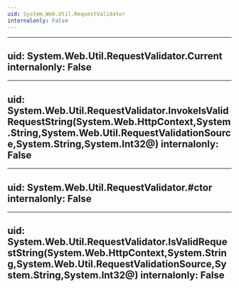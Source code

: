 ```yaml
---
uid: System.Web.Util.RequestValidator
internalonly: False
---
```


---
uid: System.Web.Util.RequestValidator.Current
internalonly: False
---

---
uid: System.Web.Util.RequestValidator.InvokeIsValidRequestString(System.Web.HttpContext,System.String,System.Web.Util.RequestValidationSource,System.String,System.Int32@)
internalonly: False
---

---
uid: System.Web.Util.RequestValidator.#ctor
internalonly: False
---

---
uid: System.Web.Util.RequestValidator.IsValidRequestString(System.Web.HttpContext,System.String,System.Web.Util.RequestValidationSource,System.String,System.Int32@)
internalonly: False
---
